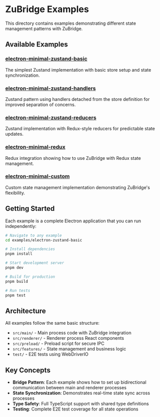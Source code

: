 # ZuBridge Examples

This directory contains examples demonstrating different state management patterns with ZuBridge.

## Available Examples

### [electron-minimal-zustand-basic](./electron/zustand-basic)

The simplest Zustand implementation with basic store setup and state synchronization.

### [electron-minimal-zustand-handlers](./electron/zustand-handlers)

Zustand pattern using handlers detached from the store definition for improved separation of concerns.

### [electron-minimal-zustand-reducers](./electron/zustand-reducers)

Zustand implementation with Redux-style reducers for predictable state updates.

### [electron-minimal-redux](./electron/redux)

Redux integration showing how to use ZuBridge with Redux state management.

### [electron-minimal-custom](./electron/custom)

Custom state management implementation demonstrating ZuBridge's flexibility.

## Getting Started

Each example is a complete Electron application that you can run independently:

```bash
# Navigate to any example
cd examples/electron-zustand-basic

# Install dependencies
pnpm install

# Start development server
pnpm dev

# Build for production
pnpm build

# Run tests
pnpm test
```

## Architecture

All examples follow the same basic structure:

- `src/main/` - Main process code with ZuBridge integration
- `src/renderer/` - Renderer process React components
- `src/preload/` - Preload script for secure IPC
- `src/features/` - State management and business logic
- `test/` - E2E tests using WebDriverIO

## Key Concepts

- **Bridge Pattern**: Each example shows how to set up bidirectional communication between main and renderer processes
- **State Synchronization**: Demonstrates real-time state sync across processes
- **Type Safety**: Full TypeScript support with shared type definitions
- **Testing**: Complete E2E test coverage for all state operations

